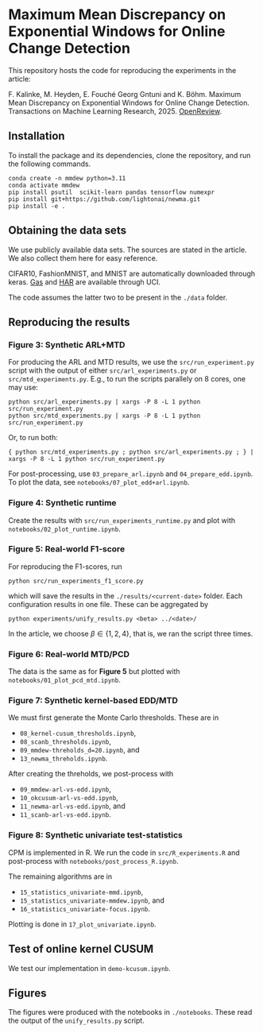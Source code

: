 # Maximum Mean Discrepancy on Exponential Windows for Online Change Detection

This repository hosts the code for reproducing the experiments in the article:

F. Kalinke, M. Heyden, E. Fouché Georg Gntuni and K. Böhm. Maximum Mean Discrepancy on Exponential Windows for Online Change Detection. Transactions on Machine Learning Research, 2025. [OpenReview](https://openreview.net/forum?id=OGaTF9iOxi).


## Installation

To install the package and its dependencies, clone the repository, and run the following commands.

    conda create -n mmdew python=3.11
    conda activate mmdew
    pip install psutil  scikit-learn pandas tensorflow numexpr
    pip install git+https://github.com/lightonai/newma.git
    pip install -e .


## Obtaining the data sets

We use publicly available data sets. The sources are stated in the article. We also collect them here for easy reference.

CIFAR10, FashionMNIST, and MNIST are automatically downloaded through keras.
[Gas](https://archive.ics.uci.edu/dataset/224/gas+sensor+array+drift+dataset) and [HAR](https://archive.ics.uci.edu/dataset/240/human+activity+recognition+using+smartphones) are available through UCI.

The code assumes the latter two to be present in the  `./data` folder.


## Reproducing the results

### Figure 3: Synthetic ARL+MTD

For producing the ARL and MTD results, we use the `src/run_experiment.py` script
with the output of either `src/arl_experiments.py` or `src/mtd_experiments.py`.
E.g., to run the scripts parallely on 8 cores, one may use:

    python src/arl_experiments.py | xargs -P 8 -L 1 python src/run_experiment.py
    python src/mtd_experiments.py | xargs -P 8 -L 1 python src/run_experiment.py

Or, to run both:

    { python src/mtd_experiments.py ; python src/arl_experiments.py ; } | xargs -P 8 -L 1 python src/run_experiment.py

For post-processing, use `03_prepare_arl.ipynb` and `04_prepare_edd.ipynb`. To plot the data, see `notebooks/07_plot_edd+arl.ipynb`.

### Figure 4: Synthetic runtime

Create the results with `src/run_experiments_runtime.py` and plot with `notebooks/02_plot_runtime.ipynb`.

### Figure 5: Real-world F1-score

For reproducing the F1-scores, run

    python src/run_experiments_f1_score.py

which will save the results in the `./results/<current-date>` folder. Each configuration results in one file. These can be aggregated by

    python experiments/unify_results.py <beta> ../<date>/

In the article, we choose $\beta \in \{1,2,4\}$, that is, we ran the script three times.

### Figure 6: Real-world MTD/PCD

The data is the same as for __Figure 5__ but plotted with `notebooks/01_plot_pcd_mtd.ipynb`.

### Figure 7: Synthetic kernel-based EDD/MTD

We must first generate the Monte Carlo thresholds. These are in

- `08_kernel-cusum_thresholds.ipynb`,
- `08_scanb_thresholds.ipynb`,
- `09_mmdew-threholds_d=20.ipynb`, and
- `13_newma_threholds.ipynb`.

After creating the threholds, we post-process with

- `09_mmdew-arl-vs-edd.ipynb`,
- `10_okcusum-arl-vs-edd.ipynb`,
- `11_newma-arl-vs-edd.ipynb`, and
- `11_scanb-arl-vs-edd.ipynb`.

### Figure 8: Synthetic univariate test-statistics

CPM is implemented in R. We run the code in `src/R_experiments.R` and post-process with `notebooks/post_process_R.ipynb`.

The remaining algorithms are in 

- `15_statistics_univariate-mmd.ipynb`,
- `15_statistics_univariate-mmdew.ipynb`, and
- `16_statistics_univariate-focus.ipynb`.

Plotting is done in `17_plot_univariate.ipynb`.

## Test of online kernel CUSUM

We test our implementation in `demo-kcusum.ipynb`.





## Figures

The figures were produced with the notebooks in `./notebooks`. These read the output of the `unify_results.py` script.
